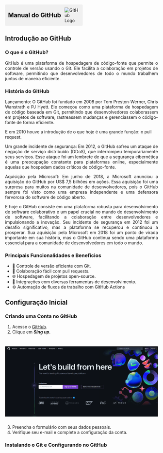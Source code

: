 
<div style="display: flex; align-items: center; background-color: #f0f0f0; padding: 10px; border-radius: 3px; width: fit-content;">
  <span style="margin-right: 12px; font-weight: bold; color: #000000; font-size: 20px;">Manual do GitHub</span>
  <img src="https://cdn.jsdelivr.net/npm/devicon/icons/github/github-original.svg" alt="GitHub Logo" width="50" height="50">
</div>
                 
## Introdução ao GitHub

### O que é o GitHub?

<p align="justify">
GitHub é uma plataforma de hospedagem de código-fonte que permite o controle de versão usando o Git. Ele facilita a colaboração em projetos de software, permitindo que desenvolvedores de todo o mundo trabalhem juntos de maneira eficiente.
</p>


### História do GitHub

<p align="justify">
Lançamento:
O GitHub foi fundado em 2008 por Tom Preston-Werner, Chris Wanstrath e PJ Hyett. Ele começou como uma plataforma de hospedagem de código baseada em Git, permitindo que desenvolvedores colaborassem em projetos de software, rastreassem mudanças e gerenciassem o código-fonte de forma eficiente.
</p>

E em 2010 houve a introdução de o que hoje é uma grande função: o pull request.

<p align="justify">
Um grande incidente de segurança:
Em 2012, o GitHub sofreu um ataque de negação de serviço distribuído (DDoS), que interrompeu temporariamente seus serviços. Esse ataque foi um lembrete de que a segurança cibernética é uma preocupação constante para plataformas online, especialmente aquelas que hospedam dados críticos de código-fonte.
</p>

<p align="justify">
Aquisição pela Microsoft:
Em junho de 2018, a Microsoft anunciou a aquisição do GitHub por US$ 7,5 bilhões em ações. Essa aquisição foi uma surpresa para muitos na comunidade de desenvolvedores, pois o GitHub sempre foi visto como uma empresa independente e uma defensora fervorosa do software de código aberto.
</p>

<p align="justify">
E hoje o GitHub consiste em uma plataforma robusta para desenvolvimento de software colaborativo e um papel crucial no mundo do desenvolvimento de software, facilitando a colaboração entre desenvolvedores e impulsionando a inovação. Seu incidente de segurança em 2012 foi um desafio significativo, mas a plataforma se recuperou e continuou a prosperar. Sua aquisição pela Microsoft em 2018 foi um ponto de virada importante em sua história, mas o GitHub continua sendo uma plataforma essencial para a comunidade de desenvolvedores em todo o mundo.
</p>

### Principais Funcionalidades e Benefícios

* 🚀 Controle de versão eficiente com Git.
* 🤝 Colaboração fácil com pull requests.
* 🌐 Hospedagem de projetos open-source.
* 🔗 Integrações com diversas ferramentas de desenvolvimento.
* ⚙️ Automação de fluxos de trabalho com GitHub Actions

## Configuração Inicial

### Criando uma Conta no GitHub

1. Acesse o [GitHub](https://github.com/).
2. Clique em **_Sing up_**.

<h1 align="center">
    <img alt= "singup" title="singup" src="assets\gifs\singup.gif"/>
</h1>

3. Preencha o formulário com seus dados pessoais.
4. Verifique seu e-mail e complete a configuração da conta.

### Instalando o Git e Configurando no GitHub